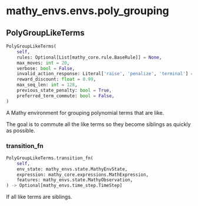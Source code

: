 # mathy_envs.envs.poly_grouping

## PolyGroupLikeTerms
```python
PolyGroupLikeTerms(
    self, 
    rules: Optional[List[mathy_core.rule.BaseRule]] = None, 
    max_moves: int = 20, 
    verbose: bool = False, 
    invalid_action_response: Literal['raise', 'penalize', 'terminal'] = 'raise', 
    reward_discount: float = 0.99, 
    max_seq_len: int = 128, 
    previous_state_penalty: bool = True, 
    preferred_term_commute: bool = False, 
)
```
A Mathy environment for grouping polynomial terms that are like.

The goal is to commute all the like terms so they become siblings as quickly as
possible.

### transition_fn
```python
PolyGroupLikeTerms.transition_fn(
    self, 
    env_state: mathy_envs.state.MathyEnvState, 
    expression: mathy_core.expressions.MathExpression, 
    features: mathy_envs.state.MathyObservation, 
) -> Optional[mathy_envs.time_step.TimeStep]
```
If all like terms are siblings.
